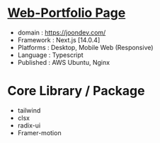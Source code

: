 # [Web-Portfolio Page](https://joondev.com/)
- domain : https://joondev.com/
- Framework : Next.js [14.0.4]
- Platforms : Desktop, Mobile Web (Responsive)
- Language : Typescript
- Published : AWS Ubuntu, Nginx

# Core Library / Package
- tailwind
- clsx
- radix-ui
- Framer-motion
